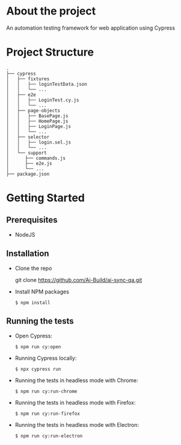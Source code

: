 # About the project

An automation testing framework for web application using Cypress

# Project Structure

```
.
├── cypress
│   ├── fixtures
│   │   ├── loginTestData.json
│   │   └── ...
│   ├── e2e
│   │   ├── LoginTest.cy.js
│   │   └── ...
│   ├── page-objects
│   │   ├── BasePage.js
│   │   ├── HomePage.js
│   │   ├── LoginPage.js
│   │   └── ...
│   ├── selector
│   │   ├── login.sel.js
│   │   └── ...
│   └── support
│      ├── commands.js
│      ├── e2e.js
│      └── ...
├── package.json

```

# Getting Started
## Prerequisites
* NodeJS

## Installation
* Clone the repo

   git clone https://github.com/Ai-Build/ai-sync-qa.git

* Install NPM packages

   `$ npm install`

## Running the tests

* Open Cypress:

   `$ npm run cy:open`

* Running Cypress locally:

   `$ npx cypress run`
   
* Running the tests in headless mode with Chrome:

   `$ npm run cy:run-chrome`

* Running the tests in headless mode with Firefox:

   `$ npm run cy:run-firefox`
   
* Running the tests in headless mode with Electron:

   `$ npm run cy:run-electron`
